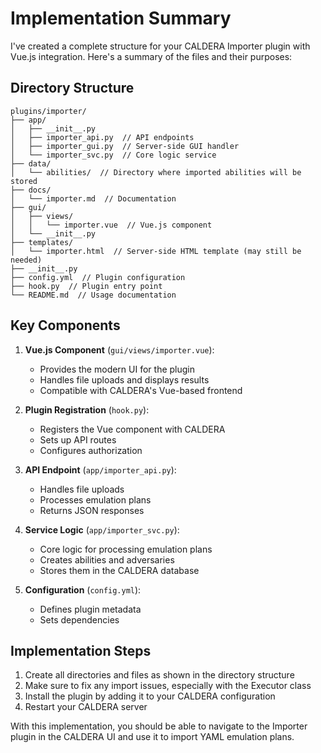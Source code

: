 # Implementation Summary

I've created a complete structure for your CALDERA Importer plugin with Vue.js integration. Here's a summary of the files and their purposes:

## Directory Structure
```
plugins/importer/
├── app/
│   ├── __init__.py
│   ├── importer_api.py  // API endpoints
│   ├── importer_gui.py  // Server-side GUI handler
│   └── importer_svc.py  // Core logic service
├── data/
│   └── abilities/  // Directory where imported abilities will be stored
├── docs/
│   └── importer.md  // Documentation
├── gui/
│   ├── views/
│   │   └── importer.vue  // Vue.js component
│   └── __init__.py
├── templates/
│   └── importer.html  // Server-side HTML template (may still be needed)
├── __init__.py
├── config.yml  // Plugin configuration
├── hook.py  // Plugin entry point
└── README.md  // Usage documentation
```

## Key Components

1. **Vue.js Component** (`gui/views/importer.vue`):
   - Provides the modern UI for the plugin
   - Handles file uploads and displays results
   - Compatible with CALDERA's Vue-based frontend

2. **Plugin Registration** (`hook.py`):
   - Registers the Vue component with CALDERA
   - Sets up API routes
   - Configures authorization

3. **API Endpoint** (`app/importer_api.py`):
   - Handles file uploads
   - Processes emulation plans
   - Returns JSON responses

4. **Service Logic** (`app/importer_svc.py`):
   - Core logic for processing emulation plans
   - Creates abilities and adversaries
   - Stores them in the CALDERA database

5. **Configuration** (`config.yml`):
   - Defines plugin metadata
   - Sets dependencies

## Implementation Steps

1. Create all directories and files as shown in the directory structure
2. Make sure to fix any import issues, especially with the Executor class
3. Install the plugin by adding it to your CALDERA configuration
4. Restart your CALDERA server

With this implementation, you should be able to navigate to the Importer plugin in the CALDERA UI and use it to import YAML emulation plans.
